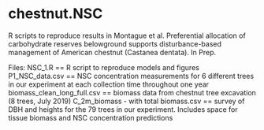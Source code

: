 # chestnut.NSC

R scripts to reproduce results in Montague et al. Preferential allocation of carbohydrate reserves belowground supports disturbance-based management of American chestnut (Castanea dentata). In Prep.

Files: 
NSC_1.R == R script to reproduce models and figures 
P1_NSC_data.csv == NSC concentration measurements for 6 different trees in our experiment at each collection time throughout one year
biomass_clean_long_full.csv == biomass data from chestnut tree excavation (8 trees, July 2019)
C_2m_biomass - with total biomass.csv == survey of DBH and heights for the 79 trees in our experiment.  Includes space for tissue biomass and NSC concentration predictions

